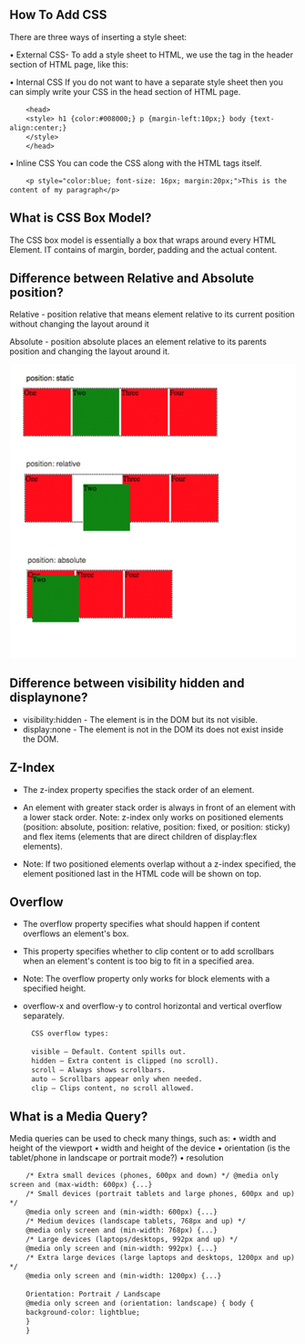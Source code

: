 How To Add CSS
---------------
There are three ways of inserting a style sheet:

•	External CSS-
To add a style sheet to HTML, we use the <link> tag in the header section of HTML page, like this:
 
•	Internal CSS
If you do not want to have a separate style sheet then you can simply write your CSS in the head section of HTML page.

        <head>
        <style> h1 {color:#008000;} p {margin-left:10px;} body {text-align:center;}
        </style>
        </head>

•	Inline CSS
You can code the CSS along with the HTML tags itself.

        <p style="color:blue; font-size: 16px; margin:20px;">This is the content of my paragraph</p>


What is CSS Box Model?
------------------------
The CSS box model is essentially a box that wraps around every HTML Element. IT contains of margin, border, padding and the actual content.

Difference between Relative and Absolute position?
----------------------------------------------------

Relative - position relative that means element relative to its current position without changing the layout around it

Absolute - position absolute places an element relative to its parents position and changing the layout around it.

![alt text](image.png)

Difference between visibility hidden and displaynone?
------------------------------------------------------

* visibility:hidden - The element is in the DOM but its not visible.
* display:none - The element is not in the DOM its does not exist inside the DOM.

Z-Index
-----------
* The z-index property specifies the stack order of an element.

* An element with greater stack order is always in front of an element with a lower stack order.
Note: z-index only works on positioned elements (position: absolute, position: relative, position: fixed, or position: sticky) and flex items (elements that are direct children of display:flex elements).

* Note: If two positioned elements overlap without a z-index specified, the element positioned last in the HTML code will be shown on top.

Overflow
---------- 
* The overflow property specifies what should happen if content overflows an element's box.
* This property specifies whether to clip content or to add scrollbars when an element's content is too big to fit in a specified area.
* Note: The overflow property only works for block elements with a specified height.
* overflow-x and overflow-y to control horizontal and vertical overflow separately.

        CSS overflow types:

        visible – Default. Content spills out.
        hidden – Extra content is clipped (no scroll).
        scroll – Always shows scrollbars.
        auto – Scrollbars appear only when needed.
        clip – Clips content, no scroll allowed.


What is a Media Query?
---------------------------
Media queries can be used to check many things, such as:
    •	width and height of the viewport
    •	width and height of the device
    •	orientation (is the tablet/phone in landscape or portrait mode?)
    •	resolution

        /* Extra small devices (phones, 600px and down) */ @media only screen and (max-width: 600px) {...}
        /* Small devices (portrait tablets and large phones, 600px and up) */
        @media only screen and (min-width: 600px) {...}
        /* Medium devices (landscape tablets, 768px and up) */
        @media only screen and (min-width: 768px) {...}
        /* Large devices (laptops/desktops, 992px and up) */
        @media only screen and (min-width: 992px) {...}
        /* Extra large devices (large laptops and desktops, 1200px and up) */
        @media only screen and (min-width: 1200px) {...}

        Orientation: Portrait / Landscape
        @media only screen and (orientation: landscape) { body {
        background-color: lightblue;
        }
        }


